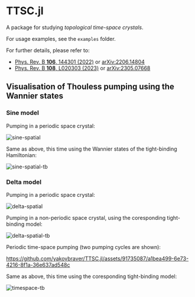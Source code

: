 # TTSC.jl

A package for studying *topological time-space crystals*.

For usage examples, see the `examples` folder.

For further details, please refer to:

* [Phys. Rev. B **106**, 144301 (2022)](https://journals.aps.org/prb/abstract/10.1103/PhysRevB.106.144301) or [arXiv:2206.14804](https://arxiv.org/abs/2206.14804)
* [Phys. Rev. B **108**, L020303 (2023)](https://journals.aps.org/prb/abstract/10.1103/PhysRevB.108.L020303) or [arXiv:2305.07668](https://arxiv.org/abs/2305.07668)

## Visualisation of Thouless pumping using the Wannier states

### Sine model

Pumping in a periodic space crystal:

![sine-spatial](https://github.com/yakovbraver/TTSC.jl/assets/91735087/c025fe18-59cf-4c06-b863-704e507fe865)

Same as above, this time using the Wannier states of the tight-binding Hamiltonian:

![sine-spatial-tb](https://github.com/yakovbraver/TTSC.jl/assets/91735087/44997377-6e94-4398-8ff2-a4f2b06b63ec)

### Delta model

Pumping in a periodic space crystal:

![delta-spatial](https://github.com/yakovbraver/TTSC.jl/assets/91735087/bc891921-7090-492b-a06e-9dded2538390)

Pumping in a non-periodic space crystal, using the coresponding tight-binding model:

![delta-spatial-tb](https://github.com/yakovbraver/TTSC.jl/assets/91735087/0cafc960-f37b-4d00-ba77-e140e89ab08f)

Periodic time-space pumping (two pumping cycles are shown):

https://github.com/yakovbraver/TTSC.jl/assets/91735087/a1bea499-6e73-4216-8f1a-36e637ad548c

Same as above, this time using the coresponding tight-binding model:

![timespace-tb](https://github.com/yakovbraver/TTSC.jl/assets/91735087/ecf59de8-d3bc-4aae-a71a-7138b67ebd81)

